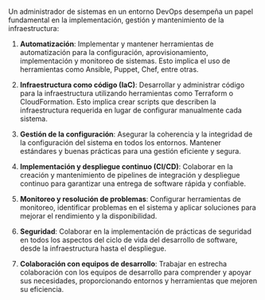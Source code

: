Un administrador de sistemas en un entorno DevOps desempeña un papel fundamental en la implementación, gestión y mantenimiento de la infraestructura:

1. **Automatización**: Implementar y mantener herramientas de automatización para la configuración, aprovisionamiento, implementación y monitoreo de sistemas. Esto implica el uso de herramientas como Ansible, Puppet, Chef, entre otras.

2. **Infraestructura como código (IaC)**: Desarrollar y administrar código para la infraestructura utilizando herramientas como Terraform o CloudFormation. Esto implica crear scripts que describen la infraestructura requerida en lugar de configurar manualmente cada sistema.

3. **Gestión de la configuración**: Asegurar la coherencia y la integridad de la configuración del sistema en todos los entornos. Mantener estándares y buenas prácticas para una gestión eficiente y segura.

4. **Implementación y despliegue continuo (CI/CD)**: Colaborar en la creación y mantenimiento de pipelines de integración y despliegue continuo para garantizar una entrega de software rápida y confiable.

5. **Monitoreo y resolución de problemas**: Configurar herramientas de monitoreo, identificar problemas en el sistema y aplicar soluciones para mejorar el rendimiento y la disponibilidad.

6. **Seguridad**: Colaborar en la implementación de prácticas de seguridad en todos los aspectos del ciclo de vida del desarrollo de software, desde la infraestructura hasta el despliegue.

7. **Colaboración con equipos de desarrollo**: Trabajar en estrecha colaboración con los equipos de desarrollo para comprender y apoyar sus necesidades, proporcionando entornos y herramientas que mejoren su eficiencia.

